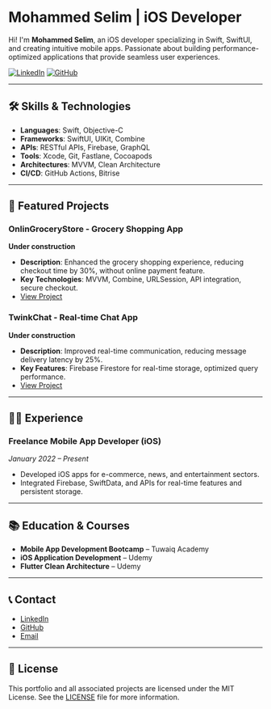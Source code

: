 # Mohammed Selim | iOS Developer

Hi! I'm **Mohammed Selim**, an iOS developer specializing in Swift, SwiftUI, and creating intuitive mobile apps. Passionate about building performance-optimized applications that provide seamless user experiences.

[![LinkedIn](https://img.shields.io/badge/LinkedIn-Connect-blue?style=for-the-badge&logo=linkedin)](https://www.linkedin.com/in/mohammed-selim-67bbb9243/)
[![GitHub](https://img.shields.io/badge/GitHub-Follow-black?style=for-the-badge&logo=github)](https://github.com/mo-selim-dev)

---

## 🛠 Skills & Technologies
- **Languages**: Swift, Objective-C
- **Frameworks**: SwiftUI, UIKit, Combine
- **APIs**: RESTful APIs, Firebase, GraphQL
- **Tools**: Xcode, Git, Fastlane, Cocoapods
- **Architectures**: MVVM, Clean Architecture
- **CI/CD**: GitHub Actions, Bitrise

---

## 📱 Featured Projects

### OnlinGroceryStore - Grocery Shopping App  
**Under construction**  
- **Description**: Enhanced the grocery shopping experience, reducing checkout time by 30%, without online payment feature.
- **Key Technologies**: MVVM, Combine, URLSession, API integration, secure checkout.
- [View Project](https://github.com/mo-selim-dev/OnlinGroceryStore)

### TwinkChat - Real-time Chat App  
**Under construction**  
- **Description**: Improved real-time communication, reducing message delivery latency by 25%.
- **Key Features**: Firebase Firestore for real-time storage, optimized query performance.
- [View Project](https://github.com/mo-selim-dev/TwinkChat)

---

## 👨‍💻 Experience
### Freelance Mobile App Developer (iOS)  
*January 2022 – Present*  
- Developed iOS apps for e-commerce, news, and entertainment sectors.
- Integrated Firebase, SwiftData, and APIs for real-time features and persistent storage.

---

## 📚 Education & Courses
- **Mobile App Development Bootcamp** – Tuwaiq Academy
- **iOS Application Development** – Udemy
- **Flutter Clean Architecture** – Udemy

---

## 📞 Contact
- [LinkedIn](https://www.linkedin.com/in/mohammed-selim-67bbb9243/)
- [GitHub](https://github.com/mo-selim-dev)
- [Email](mailto:mo.selim.dev@gmail.com)

---

## 📄 License
This portfolio and all associated projects are licensed under the MIT License. See the [LICENSE](./LICENSE) file for more information.
